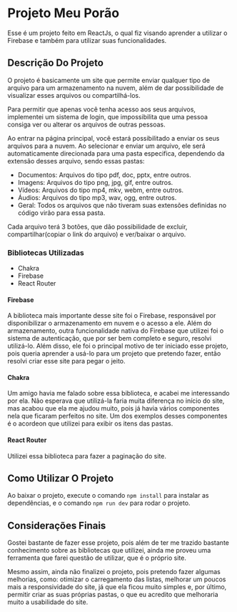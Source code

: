 # Projeto Meu Porão

Esse é um projeto feito em ReactJs, o qual fiz visando aprender a utilizar o Firebase e também para utilizar suas funcionalidades.

## Descrição Do Projeto

O projeto é basicamente um site que permite enviar qualquer tipo de arquivo para um armazenamento na nuvem, além de dar possibilidade de visualizar esses arquivos ou compartilhá-los.

Para permitir que apenas você tenha acesso aos seus arquivos, implementei um sistema de login, que impossibilita que uma pessoa consiga ver ou alterar os arquivos de outras pessoas.

Ao entrar na página principal, você estará possibilitado a enviar os seus arquivos para a nuvem. Ao selecionar e enviar um arquivo, ele será automaticamente direcionada para uma pasta especifica, dependendo da extensão desses arquivo, sendo essas pastas:

+ Documentos: Arquivos do tipo pdf, doc, pptx, entre outros.
+ Imagens: Arquivos do tipo png, jpg, gif, entre outros.
+ Vídeos: Arquivos do tipo mp4, mkv, webm, entre outros.
+ Áudios: Arquivos do tipo mp3, wav, ogg, entre outros.
+ Geral: Todos os arquivos que não tiveram suas extensões definidas no código virão para essa pasta.

Cada arquivo terá 3 botões, que dão possibilidade de excluir, compartilhar(copiar o link do arquivo) e ver/baixar o arquivo.

### Bibliotecas Utilizadas

+ Chakra
+ Firebase
+ React Router

#### Firebase

A biblioteca mais importante desse site foi o Firebase, responsável por disponibilizar o armazenamento em nuvem e o acesso a ele. Além do armazenamento, outra funcionalidade nativa do Firebase que utilizei foi o sistema de autenticação, que por ser bem completo e seguro, resolvi utilizá-lo. Além disso, ele foi o principal motivo de ter iniciado esse projeto, pois queria aprender a usá-lo para um projeto que pretendo fazer, então resolvi criar esse site para pegar o jeito.

#### Chakra

Um amigo havia me falado sobre essa biblioteca, e acabei me interessando por ela. Não esperava que utilizá-la faria muita diferença no início do site, mas acabou que ela me ajudou muito, pois já havia vários componentes nela que ficaram perfeitos no site. Um dos exemplos desses componentes é o acordeon que utilizei para exibir os itens das pastas.

#### React Router

Utilizei essa biblioteca para fazer a paginação do site.

## Como Utilizar O Projeto

Ao baixar o projeto, execute o comando `npm install` para instalar as dependências, e o comando `npm run dev` para rodar o projeto.

## Considerações Finais

Gostei bastante de fazer esse projeto, pois além de ter me trazido bastante conhecimento sobre as bibliotecas que utilizei, ainda me proveu uma ferramenta que farei questão de utilizar, que é o próprio site.

Mesmo assim, ainda não finalizei o projeto, pois pretendo fazer algumas melhorias, como: otimizar o carregamento das listas, melhorar um poucos mais a responsividade do site, já que ela ficou muito simples e, por último, permitir criar as suas próprias pastas, o que eu acredito que melhoraria muito a usabilidade do site.
